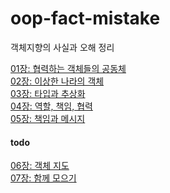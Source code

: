 # oop-fact-mistake
객체지향의 사실과 오해 정리

 
[01장: 협력하는 객체들의 공동체](https://github.com/daeul-jeong/oop-fact-mistake/blob/main/ch1.md "01장: 협력하는 객체들의 공동체") <br>
[02장: 이상한 나라의 객체](https://github.com/daeul-jeong/oop-fact-mistake/blob/main/ch2.md "02장: 이상한 나라의 객체")<br>
[03장: 타입과 추상화](https://github.com/daeul-jeong/oop-fact-mistake/blob/main/ch3.md "03장: 타입과 추상화")<br>
[04장: 역할, 책임, 협력](https://github.com/daeul-jeong/oop-fact-mistake/blob/main/ch4.md "04장: 역할, 책임, 협력")<br>
[05장: 책임과 메시지](https://github.com/daeul-jeong/oop-fact-mistake/blob/main/ch5.md "05장: 책임과 메시지")<br>

#### todo 


[06장: 객체 지도](https://github.com/daeul-jeong/oop-fact-mistake/blob/main/ch6.md "06장: 객체 지도")<br>
[07장: 함께 모으기  ](https://github.com/daeul-jeong/oop-fact-mistake/blob/main/ch7.md "07장: 함께 모으기  ")



